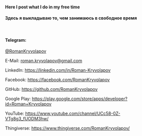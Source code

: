 <h4>Here I post what I do in my free time</h4>
<h4>Здесь я выкладываю то, чем занимаюсь в свободное время</h4>
<br>
<h4>Telegram:</h4> <a href="https://telegram.im/@RomanKryvolapov" target="_blank">@RomanKryvolapov</a>
<p>E-Mail: <a href="mailto:roman.kryvolapov@gmail.com" target="_blank">roman.kryvolapov@gmail.com</a></p>
<p>LinkedIn: <a href="https://linkedin.com/in/Roman-Kryvolapov" target="_blank">https://linkedin.com/in/Roman-Kryvolapov</a></p>
<p>Facebook: <a href="https://facebook.com/RomanKryvolapov" target="_blank">https://facebook.com/RomanKryvolapov</a></p>
<p>GitHub: <a href="https://github.com/RomanKryvolapov" target="_blank">https://github.com/RomanKryvolapov</a></p>
<p>Google Play: <a href="https://play.google.com/store/apps/developer?id=Roman+Kryvolapov" target="_blank">https://play.google.com/store/apps/developer?id=Roman+Kryvolapov</a></p>
<p>YouTube: <a href="https://www.youtube.com/channel/UCc58-0Z-VTg8g3_fUODM3hw/" target="_blank">https://www.youtube.com/channel/UCc58-0Z-VTg8g3_fUODM3hw/</a></p>
<p>Thingiverse: <a href="https://www.thingiverse.com/RomanKryvolapov/" target="_blank">https://www.thingiverse.com/RomanKryvolapov/</a></p>